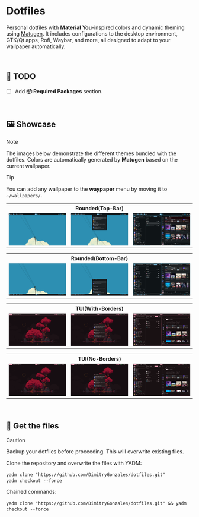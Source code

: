 # Dotfiles

Personal dotfiles with **Material You**-inspired colors and dynamic theming using [Matugen](https://github.com/InioX/matugen). It includes configurations to the desktop environment, GTK/Qt apps, Rofi, Waybar, and more, all designed to adapt to your wallpaper automatically.

<br>

## 📝 TODO

- [ ] Add **📦 Required Packages** section.

<br>

## 🖼️ Showcase

> [!NOTE]
> The images below demonstrate the different themes bundled with the dotfiles. Colors are automatically generated by **Matugen** based on the current wallpaper.

> [!TIP]
> You can add any wallpaper to the **waypaper** menu by moving it to `~/wallpapers/`.

<table align="center">
    <tr>
        <th colspan="3" style="text-align:center">Rounded(Top-Bar)</th>
    </tr>
    <tr>
        <td>
            <img src="/.github/assets/Rounded(Top-Bar)-desktop.png">
        </td>
        <td>
            <img src="/.github/assets/Rounded(Top-Bar)-launcher.png">
        </td>
        <td>
            <img src="/.github/assets/Rounded(Top-Bar)-apps.png">
        </td>
    </tr>
</table>

<table align="center">
    <tr>
        <th colspan="3" style="text-align:center">Rounded(Bottom-Bar)</th>
    </tr>
    <tr>
        <td>
            <img src="/.github/assets/Rounded(Bottom-Bar)-desktop.png">
        </td>
        <td>
            <img src="/.github/assets/Rounded(Bottom-Bar)-launcher.png">
        </td>
        <td>
            <img src="/.github/assets/Rounded(Bottom-Bar)-apps.png">
        </td>
    </tr>
</table>

<table align="center">
    <tr>
        <th colspan="3" style="text-align:center">TUI(With-Borders)</th>
    </tr>
    <tr>
        <td>
            <img src="/.github/assets/TUI(With-Borders)-desktop.png">
        </td>
        <td>
            <img src="/.github/assets/TUI(With-Borders)-launcher.png">
        </td>
        <td>
            <img src="/.github/assets/TUI(With-Borders)-apps.png">
        </td>
    </tr>
</table>

<table align="center">
    <tr>
        <th colspan="3" style="text-align:center">TUI(No-Borders)</th>
    </tr>
    <tr>
        <td>
            <img src="/.github/assets/TUI(No-Borders)-desktop.png">
        </td>
        <td>
            <img src="/.github/assets/TUI(No-Borders)-launcher.png">
        </td>
        <td>
            <img src="/.github/assets/TUI(No-Borders)-apps.png">
        </td>
    </tr>
</table>

<br>

## 📂 Get the files

> [!CAUTION]
> Backup your dotfiles before proceeding. This will overwrite existing files.

Clone the repository and overwrite the files with YADM:

```
yadm clone "https://github.com/DimitryGonzales/dotfiles.git"
yadm checkout --force
```

Chained commands:

```
yadm clone "https://github.com/DimitryGonzales/dotfiles.git" && yadm checkout --force
```
